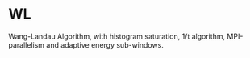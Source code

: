 # WL
Wang-Landau Algorithm, with histogram saturation, 1/t algorithm, MPI-parallelism and adaptive energy sub-windows.

